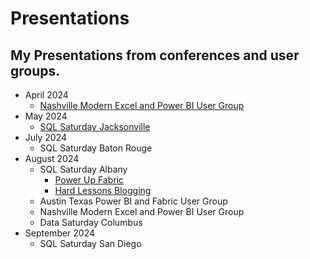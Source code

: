 # Presentations

## My Presentations from conferences and user groups.

* April 2024
  * [Nashville Modern Excel and Power BI User Group](https://github.com/thedaxshepherd/Presentations/blob/main/Events/UserGroups/2024/April/ExcelPowerBI/Nash2024_DataModeling_ExcelPowerBI.pdf)
* May 2024
  *  [SQL Saturday Jacksonville](https://github.com/thedaxshepherd/Presentations/blob/main/Events/SQL_Saturday/2024/May/Jacksonville/PowerUpFabric_SQLSATJAX2024.pdf)
* July 2024
  * SQL Saturday Baton Rouge
* August 2024
  * SQL Saturday Albany
     * [Power Up Fabric](https://github.com/thedaxshepherd/Presentations/blob/main/Events/SQL_Saturday/2024/August/Albany/1.PowerUpFabric/Albany2024_PowerUpFabric.pdf)
     * [Hard Lessons Blogging](https://github.com/thedaxshepherd/Presentations/blob/main/Events/SQL_Saturday/2024/August/Albany/2.LessonsAboutBlogging/Albany2024_Blog.pdf)
  * Austin Texas Power BI and Fabric User Group
  * Nashville Modern Excel and Power BI User Group
  * Data Saturday Columbus
* September 2024
  * SQL Saturday San Diego
